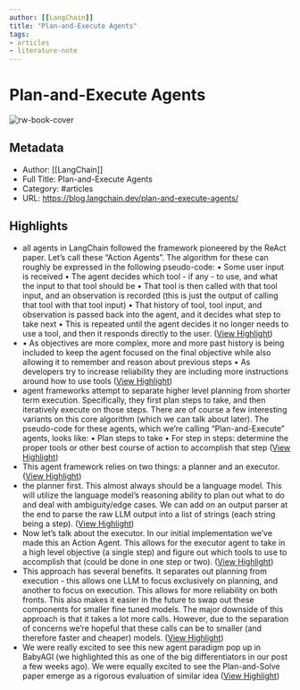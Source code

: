 ```yaml
---
author: [[LangChain]]
title: "Plan-and-Execute Agents"
tags: 
- articles
- literature-note
---
```

# Plan-and-Execute Agents

![rw-book-cover](https://images.unsplash.com/photo-1484480974693-6ca0a78fb36b?crop=entropy&cs=tinysrgb&fit=max&fm=jpg&ixid=MnwxMTc3M3wwfDF8c2VhcmNofDF8fHBsYW58ZW58MHx8fHwxNjgzNjkxMTQ2&ixlib=rb-4.0.3&q=80&w=2000)

## Metadata
- Author: [[LangChain]]
- Full Title: Plan-and-Execute Agents
- Category: #articles
- URL: https://blog.langchain.dev/plan-and-execute-agents/

## Highlights
- all agents in LangChain followed the framework pioneered by the ReAct paper. Let’s call these “Action Agents”. The algorithm for these can roughly be expressed in the following pseudo-code:
  • Some user input is received
  • The agent decides which tool - if any - to use, and what the input to that tool should be
  • That tool is then called with that tool input, and an observation is recorded (this is just the output of calling that tool with that tool input)
  • That history of tool, tool input, and observation is passed back into the agent, and it decides what step to take next
  • This is repeated until the agent decides it no longer needs to use a tool, and then it responds directly to the user. ([View Highlight](https://read.readwise.io/read/01h03gemjgwef54dzkqr7e4dgr))
- • As objectives are more complex, more and more past history is being included to keep the agent focused on the final objective while also allowing it to remember and reason about previous steps
  • As developers try to increase reliability they are including more instructions around how to use tools ([View Highlight](https://read.readwise.io/read/01h03gezctfk52a1btgsed320f))
- agent frameworks attempt to separate higher level planning from shorter term execution. Specifically, they first plan steps to take, and then iteratively execute on those steps. There are of course a few interesting variants on this core algorithm (which we can talk about later). The pseudo-code for these agents, which we’re calling “Plan-and-Execute” agents, looks like:
  • Plan steps to take
  • For step in steps: determine the proper tools or other best course of action to accomplish that step ([View Highlight](https://read.readwise.io/read/01h03gfsvrcvc6z4k9v40xcmva))
- This agent framework relies on two things: a planner and an executor. ([View Highlight](https://read.readwise.io/read/01h03gg3ajx49seraqztvnyscz))
- the planner first. This almost always should be a language model. This will utilize the language model’s reasoning ability to plan out what to do and deal with ambiguity/edge cases. We can add on an output parser at the end to parse the raw LLM output into a list of strings (each string being a step). ([View Highlight](https://read.readwise.io/read/01h03ggjttpjy77cym4qzca06t))
- Now let’s talk about the executor. In our initial implementation we’ve made this an Action Agent. This allows for the executor agent to take in a high level objective (a single step) and figure out which tools to use to accomplish that (could be done in one step or two). ([View Highlight](https://read.readwise.io/read/01h03ggz49a9xbqw4614bbpw3e))
- This approach has several benefits. It separates out planning from execution - this allows one LLM to focus exclusively on planning, and another to focus on execution. This allows for more reliability on both fronts. This also makes it easier in the future to swap out these components for smaller fine tuned models. The major downside of this approach is that it takes a lot more calls. However, due to the separation of concerns we’re hopeful that these calls can be to smaller (and therefore faster and cheaper) models. ([View Highlight](https://read.readwise.io/read/01h03gj2fbnnz5tkmtvw3dpzng))
- We were really excited to see this new agent paradigm pop up in BabyAGI (we highlighted this as one of the big differentiators in our post a few weeks ago). We were equally excited to see the Plan-and-Solve paper emerge as a rigorous evaluation of similar idea ([View Highlight](https://read.readwise.io/read/01h03hg88jczrzkahhagyh4wjj))

